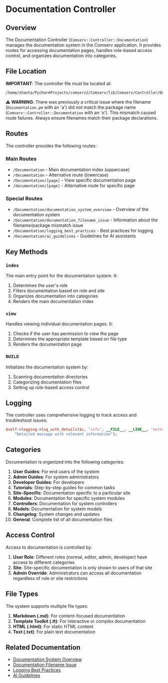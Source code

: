 # Documentation Controller

## Overview

The Documentation Controller (`Comserv::Controller::Documentation`) manages the documentation system in the Comserv application. It provides routes for accessing documentation pages, handles role-based access control, and organizes documentation into categories.

## File Location

**IMPORTANT**: The controller file must be located at:
```
/home/shanta/PycharmProjects/comserv2/Comserv/lib/Comserv/Controller/Documentation.pm
```

⚠️ **WARNING**: There was previously a critical issue where the filename (`Documantation.pm` with an 'a') did not match the package name (`Comserv::Controller::Documentation` with an 'o'). This mismatch caused route failures. Always ensure filenames match their package declarations.

## Routes

The controller provides the following routes:

### Main Routes

- `/Documentation` - Main documentation index (uppercase)
- `/documentation` - Alternative route (lowercase)
- `/Documentation/[page]` - View specific documentation page
- `/documentation/[page]` - Alternative route for specific page

### Special Routes

- `/Documentation/documentation_system_overview` - Overview of the documentation system
- `/Documentation/documentation_filename_issue` - Information about the filename/package mismatch issue
- `/Documentation/logging_best_practices` - Best practices for logging
- `/Documentation/ai_guidelines` - Guidelines for AI assistants

## Key Methods

### `index`

The main entry point for the documentation system. It:
1. Determines the user's role
2. Filters documentation based on role and site
3. Organizes documentation into categories
4. Renders the main documentation index

### `view`

Handles viewing individual documentation pages. It:
1. Checks if the user has permission to view the page
2. Determines the appropriate template based on file type
3. Renders the documentation page

### `BUILD`

Initializes the documentation system by:
1. Scanning documentation directories
2. Categorizing documentation files
3. Setting up role-based access control

## Logging

The controller uses comprehensive logging to track access and troubleshoot issues:

```perl
$self->logging->log_with_details($c, 'info', __FILE__, __LINE__, 'method_name',
    "Detailed message with relevant information");
```

## Categories

Documentation is organized into the following categories:

1. **User Guides**: For end users of the system
2. **Admin Guides**: For system administrators
3. **Developer Guides**: For developers
4. **Tutorials**: Step-by-step guides for common tasks
5. **Site-Specific**: Documentation specific to a particular site
6. **Modules**: Documentation for specific system modules
7. **Controllers**: Documentation for system controllers
8. **Models**: Documentation for system models
9. **Changelog**: System changes and updates
10. **General**: Complete list of all documentation files

## Access Control

Access to documentation is controlled by:

1. **User Role**: Different roles (normal, editor, admin, developer) have access to different categories
2. **Site**: Site-specific documentation is only shown to users of that site
3. **Admin Override**: Administrators can access all documentation regardless of role or site restrictions

## File Types

The system supports multiple file types:

1. **Markdown (.md)**: For content-focused documentation
2. **Template Toolkit (.tt)**: For interactive or complex documentation
3. **HTML (.html)**: For static HTML content
4. **Text (.txt)**: For plain text documentation

## Related Documentation

- [Documentation System Overview](/Documentation/documentation_system_overview)
- [Documentation Filename Issue](/Documentation/documentation_filename_issue)
- [Logging Best Practices](/Documentation/logging_best_practices)
- [AI Guidelines](/Documentation/ai_guidelines)